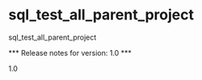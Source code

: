# sql_test_all_parent_project
sql_test_all_parent_project


*** Release notes for version: 1.0 ***

1.0